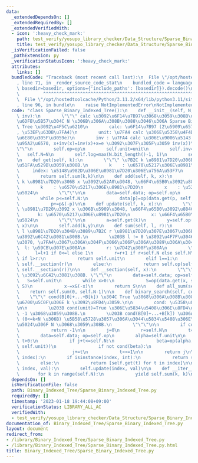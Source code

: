 ```yaml
---
data:
  _extendedDependsOn: []
  _extendedRequiredBy: []
  _extendedVerifiedWith:
  - icon: ':heavy_check_mark:'
    path: test_verify/yosupo_library_checker/Data_Structure/Sparse_Binary_Indexed_Tree.test.py
    title: test_verify/yosupo_library_checker/Data_Structure/Sparse_Binary_Indexed_Tree.test.py
  _isVerificationFailed: false
  _pathExtension: py
  _verificationStatusIcon: ':heavy_check_mark:'
  attributes:
    links: []
  bundledCode: "Traceback (most recent call last):\n  File \"/opt/hostedtoolcache/Python/3.11.2/x64/lib/python3.11/site-packages/onlinejudge_verify/documentation/build.py\"\
    , line 71, in _render_source_code_stat\n    bundled_code = language.bundle(stat.path,\
    \ basedir=basedir, options={'include_paths': [basedir]}).decode()\n          \
    \         ^^^^^^^^^^^^^^^^^^^^^^^^^^^^^^^^^^^^^^^^^^^^^^^^^^^^^^^^^^^^^^^^^^^^^^^^^^^^^^^^^\n\
    \  File \"/opt/hostedtoolcache/Python/3.11.2/x64/lib/python3.11/site-packages/onlinejudge_verify/languages/python.py\"\
    , line 96, in bundle\n    raise NotImplementedError\nNotImplementedError\n"
  code: "class Sparse_Binary_Indexed_Tree():\n    def __init__(self, N, op, unit,\
    \ inv):\n        \"\"\" calc \u3092\u6F14\u7B97\u3068\u3059\u308B\u6700\u9AD8\u306E\
    \u6DFB\u5B57\u304C N \u306B\u306A\u308B\u3088\u3046\u306A Sparse Binary Indexed\
    \ Tree \u3092\u4F5C\u6210\n        calc: \u6F14\u7B97 (2\u5909\u6570\u95A2\u6570\
    , \u53EF\u63DB\u7FA4)\n        unit: \u7FA4 calc \u306E\u5358\u4F4D\u5143 (x+e=e+x=x\u3092\
    \u6E80\u305F\u3059e)\n        inv : \u7FA4 calc \u306E\u9006\u5143 (1\u5909\u6570\
    \u95A2\u6570, x+inv(x)=inv(x)+x=e \u3092\u307F\u305F\u3059 inv(x))\n        \"\
    \"\"\n        self.op=op\n        self.unit=unit\n        self.inv=inv\n     \
    \   self.N=N\n        self.log=max(N.bit_length()-1, 1)\n        self.data={}\n\
    \n    def get(self, k):\n        \"\"\" \u7B2C k \u8981\u7D20\u306E\u5024\u3092\
    \u51FA\u529B\u3059\u308B.\n        k    : \u6570\u5217\u306E\u8981\u7D20\n   \
    \     index: \u5148\u982D\u306E\u8981\u7D20\u306E\u756A\u53F7\n        \"\"\"\n\
    \        return self.sum(k,k)\n\n    def add(self, k, x):\n        \"\"\" \u7B2C\
    \ k \u8981\u7D20\u306B x \u3092\u52A0\u3048, \u66F4\u65B0\u3092\u884C\u3046.\n\
    \        k    : \u6570\u5217\u306E\u8981\u7D20\n        x    : \u52A0\u3048\u308B\
    \u5024\n        \"\"\"\n\n        data=self.data; op=self.op\n        p=k+1\n\
    \        while p<=self.N:\n            data[p]=op(data.get(p, self.unit), x)\n\
    \            p+=p&(-p)\n\n    def update(self, k, x):\n        \"\"\" \u7B2C k\
    \ \u8981\u7D20\u3092 x \u306B\u5909\u3048, \u66F4\u65B0\u3092\u884C\u3046.\n \
    \       k: \u6570\u5217\u306E\u8981\u7D20\n        x: \u66F4\u65B0\u5F8C\u306E\
    \u5024\n        \"\"\"\n\n        a=self.get(k)\n        y=self.op(self.inv(a),\
    \ x)\n\n        self.add(k,y)\n\n    def sum(self, l, r):\n        \"\"\" \u7B2C\
    \ l \u8981\u7D20\u304B\u3089\u7B2C r \u8981\u7D20\u307E\u3067\u306E\u7DCF\u548C\
    \u3092\u6C42\u3081\u308B.\n        \u203B l != 0 \u3092\u4F7F\u3046\u306A\u3089\
    \u3070, \u7FA4\u3067\u306A\u304F\u3066\u306F\u306A\u3089\u306A\u3044.\n      \
    \  l: \u59CB\u307E\u308A\n        r: \u7D42\u308F\u308A\n        \"\"\"\n\n  \
    \      l=l+1 if 0<=l else 1\n        r=r+1 if r<self.N else self.N\n\n       \
    \ if l>r:\n            return self.unit\n        elif l==1:\n            return\
    \ self.__section(r)\n        else:\n            return self.op(self.inv(self.__section(l-1)),\
    \ self.__section(r))\n\n    def __section(self, x):\n        \"\"\" B[0]+...+B[x]\
    \ \u3092\u6C42\u3081\u308B. \"\"\"\n        data=self.data; op=self.op\n     \
    \   S=self.unit\n        while x>0:\n            S=op(data.get(x, self.unit),\
    \ S)\n            x-=x&(-x)\n        return S\n\n    def all_sum(self):\n    \
    \    return self.sum(0, self.N-1)\n\n    def binary_search(self, cond):\n    \
    \    \"\"\" cond(B[0]+...+B[k]) \u304C True \u3068\u306A\u308B\u3088\u3046\u306A\
    \u6700\u5C0F\u306E k \u3092\u8FD4\u3059.\n\n        cond: \u5358\u8ABF\u5897\u52A0\
    \n\n        \u203B cond(unit)=True \u306E\u5834\u5408\u306E\u8FD4\u308A\u5024\u306F\
    \ -1 \u3068\u3059\u308B.\n        \u203B cond(B[0]+...+B[k]) \u306A\u308B k \u304C\
    \ (0<=k<N \u306B) \u5B58\u5728\u3057\u306A\u3044\u5834\u5408\u306E\u8FD4\u308A\
    \u5024\u306F N \u3068\u3059\u308B.\n        \"\"\"\n\n        if cond(self.unit):\n\
    \            return -1\n\n        j=0\n        r=self.N\n        t=1<<self.log\n\
    \        data=self.data; op=self.op\n        alpha=self.unit\n\n        while\
    \ t>0:\n            if j+t<=self.N:\n                beta=op(alpha, data.get(j+t,\
    \ self.unit))\n                if not cond(beta):\n                    alpha=beta\n\
    \                    j+=t\n            t>>=1\n\n        return j\n\n    def __getitem__(self,\
    \ index):\n        if isinstance(index, int):\n            return self.get(index)\n\
    \        else:\n            return [self.get(t) for t in index]\n\n    def __setitem__(self,\
    \ index, val):\n        self.update(index, val)\n\n    def __iter__(self):\n \
    \       for k in range(self.N):\n            yield self.sum(k, k)\n\n"
  dependsOn: []
  isVerificationFile: false
  path: Binary_Indexed_Tree/Sparse_Binary_Indexed_Tree.py
  requiredBy: []
  timestamp: '2023-01-18 19:44:08+09:00'
  verificationStatus: LIBRARY_ALL_AC
  verifiedWith:
  - test_verify/yosupo_library_checker/Data_Structure/Sparse_Binary_Indexed_Tree.test.py
documentation_of: Binary_Indexed_Tree/Sparse_Binary_Indexed_Tree.py
layout: document
redirect_from:
- /library/Binary_Indexed_Tree/Sparse_Binary_Indexed_Tree.py
- /library/Binary_Indexed_Tree/Sparse_Binary_Indexed_Tree.py.html
title: Binary_Indexed_Tree/Sparse_Binary_Indexed_Tree.py
---
```

